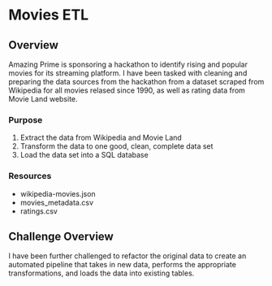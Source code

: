 # Movies ETL

## Overview 
Amazing Prime is sponsoring a hackathon to identify rising and popular movies for its streaming platform. I have been tasked with cleaning and preparing the data sources from the hackathon from a dataset scraped from Wikipedia for all movies relased since 1990, as well as rating data from Movie Land website.

### Purpose
1. Extract the data from Wikipedia and Movie Land
2. Transform the data to one good, clean, complete data set
3. Load the data set into a SQL database

### Resources
- wikipedia-movies.json
- movies_metadata.csv
- ratings.csv

## Challenge Overview
I have been further challenged to refactor the original data to create an automated pipeline that takes in new data, performs the appropriate transformations, and loads the data into existing tables.
